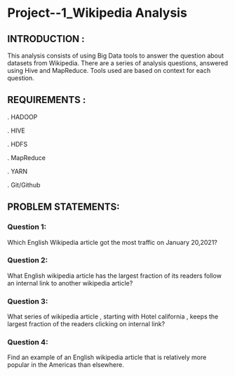 # Project--1_Wikipedia Analysis
 
 ## INTRODUCTION :
   This analysis consists of using Big Data tools to answer the question about datasets from Wikipedia.
There are a series of analysis questions, answered using Hive and MapReduce. 
Tools used are based on context for each question.
## REQUIREMENTS : 
. HADOOP  

. HIVE

. HDFS


. MapReduce


. YARN

. Git/Github 

## PROBLEM STATEMENTS: 
  ### Question 1: 
  
   Which English Wikipedia article got the most traffic on January 20,2021?
  
  ### Question 2: 
   
   What English wikipedia article has the largest fraction of its readers follow an internal link to another wikipedia article? 
  
  ### Question 3:  
   
   What series of wikipedia article , starting with Hotel california , keeps the largest fraction of the readers clicking on internal link?
  
  ### Question 4: 
   Find an example of an English wikipedia article that is relatively more popular in the Americas than elsewhere.
  
  
